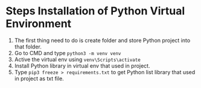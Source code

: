 # Steps Installation of Python Virtual Environment

1. The first thing need to do is create folder and store Python project into that folder.
2. Go to CMD and type `python3 -m venv venv`
4. Active the virtual env using `venv\Scripts\activate`
5. Install Python library in virtual env that used in project.
6. Type `pip3 freeze > requirements.txt` to get Python list library that used in project as txt file. 
